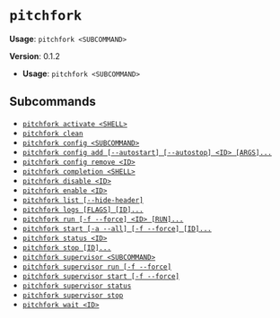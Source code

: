 # `pitchfork`

**Usage**: `pitchfork <SUBCOMMAND>`

**Version**: 0.1.2

- **Usage**: `pitchfork <SUBCOMMAND>`

## Subcommands

- [`pitchfork activate <SHELL>`](/cli/activate.md)
- [`pitchfork clean`](/cli/clean.md)
- [`pitchfork config <SUBCOMMAND>`](/cli/config.md)
- [`pitchfork config add [--autostart] [--autostop] <ID> [ARGS]...`](/cli/config/add.md)
- [`pitchfork config remove <ID>`](/cli/config/remove.md)
- [`pitchfork completion <SHELL>`](/cli/completion.md)
- [`pitchfork disable <ID>`](/cli/disable.md)
- [`pitchfork enable <ID>`](/cli/enable.md)
- [`pitchfork list [--hide-header]`](/cli/list.md)
- [`pitchfork logs [FLAGS] [ID]...`](/cli/logs.md)
- [`pitchfork run [-f --force] <ID> [RUN]...`](/cli/run.md)
- [`pitchfork start [-a --all] [-f --force] [ID]...`](/cli/start.md)
- [`pitchfork status <ID>`](/cli/status.md)
- [`pitchfork stop [ID]...`](/cli/stop.md)
- [`pitchfork supervisor <SUBCOMMAND>`](/cli/supervisor.md)
- [`pitchfork supervisor run [-f --force]`](/cli/supervisor/run.md)
- [`pitchfork supervisor start [-f --force]`](/cli/supervisor/start.md)
- [`pitchfork supervisor status`](/cli/supervisor/status.md)
- [`pitchfork supervisor stop`](/cli/supervisor/stop.md)
- [`pitchfork wait <ID>`](/cli/wait.md)
